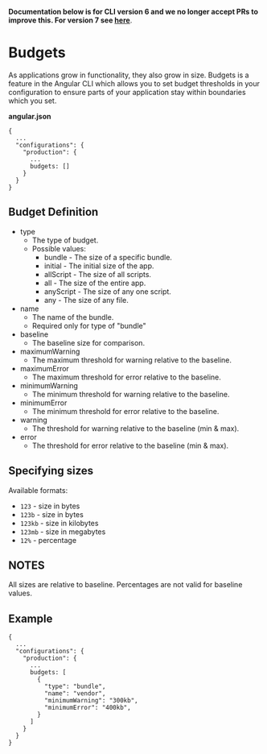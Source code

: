 **Documentation below is for CLI version 6 and we no longer accept PRs to improve this. For version 7 see [here](https://angular.io/guide/build#configure-size-budgets)**.

# Budgets

As applications grow in functionality, they also grow in size. Budgets is a feature in the
Angular CLI which allows you to set budget thresholds in your configuration to ensure parts
of your application stay within boundaries which you set.

**angular.json**
```
{
  ...
  "configurations": {
    "production": {
      ...
      budgets: []
    }
  }
}
```

## Budget Definition

- type
  - The type of budget.
  - Possible values:
    - bundle - The size of a specific bundle.
    - initial - The initial size of the app.
    - allScript - The size of all scripts.
    - all - The size of the entire app.
    - anyScript - The size of any one script.
    - any - The size of any file.
- name
  - The name of the bundle.
  - Required only for type of "bundle"
- baseline
  - The baseline size for comparison.
- maximumWarning
  - The maximum threshold for warning relative to the baseline.
- maximumError
  - The maximum threshold for error relative to the baseline.
- minimumWarning
  - The minimum threshold for warning relative to the baseline.
- minimumError
  - The minimum threshold for error relative to the baseline.
- warning
  - The threshold for warning relative to the baseline (min & max).
- error
  - The threshold for error relative to the baseline (min & max).

## Specifying sizes

Available formats:

- `123` - size in bytes
- `123b` - size in bytes
- `123kb` - size in kilobytes
- `123mb` - size in megabytes
- `12%` - percentage

## NOTES

All sizes are relative to baseline.
Percentages are not valid for baseline values.

## Example

```
{
  ...
  "configurations": {
    "production": {
      ...
      budgets: [
        {
          "type": "bundle",
          "name": "vendor",
          "minimumWarning": "300kb",
          "minimumError": "400kb",
        }
      ]
    }
  }
}
```
